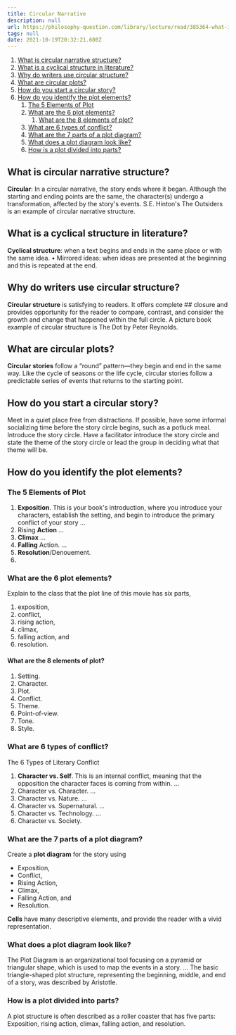 ```yaml
---
title: Circular Narrative
description: null
url: https://philosophy-question.com/library/lecture/read/385364-what-is-circular-narrative-structure#0
tags: null
date: 2021-10-19T20:32:21.600Z
---
```


1. [What is circular narrative structure?](#what-is-circular-narrative-structure)
2. [What is a cyclical structure in literature?](#what-is-a-cyclical-structure-in-literature)
3. [Why do writers use circular structure?](#why-do-writers-use-circular-structure)
4. [What are circular plots?](#what-are-circular-plots)
5. [How do you start a circular story?](#how-do-you-start-a-circular-story)
6. [How do you identify the plot elements?](#how-do-you-identify-the-plot-elements)
   1. [The 5 Elements of Plot](#the-5-elements-of-plot)
   2. [What are the 6 plot elements?](#what-are-the-6-plot-elements)
      1. [What are the 8 elements of plot?](#what-are-the-8-elements-of-plot)
   3. [What are 6 types of conflict?](#what-are-6-types-of-conflict)
   4. [What are the 7 parts of a plot diagram?](#what-are-the-7-parts-of-a-plot-diagram)
   5. [What does a plot diagram look like?](#what-does-a-plot-diagram-look-like)
   6. [How is a plot divided into parts?](#how-is-a-plot-divided-into-parts)

## What is circular narrative structure?

**Circular**: In a circular narrative, the story ends where it began. Although the starting and ending points are the same, the character(s) undergo a transformation, affected by the story's events. S.E. Hinton's The Outsiders is an example of circular narrative structure.

## What is a cyclical structure in literature?

**Cyclical structure**: when a text begins and ends in the same place or with the same idea. • Mirrored ideas: when ideas are presented at the beginning and this is repeated at the end.

## Why do writers use circular structure?

**Circular structure** is satisfying to readers. It offers complete ## closure and provides opportunity for the reader to compare, contrast, and consider the growth and change that happened within the full circle. A picture book example of circular structure is The Dot by Peter Reynolds.

## What are circular plots?

**Circular stories** follow a “round” pattern—they begin and end in the same way. Like the cycle of seasons or the life cycle, circular stories follow a predictable series of events that returns to the starting point.

## How do you start a circular story?

Meet in a quiet place free from distractions. If possible, have some informal socializing time before the story circle begins, such as a potluck meal. Introduce the story circle. Have a facilitator introduce the story circle and state the theme of the story circle or lead the group in deciding what that theme will be.

## How do you identify the plot elements?

### The 5 Elements of Plot

1. **Exposition**. This is your book's introduction, where you introduce your characters, establish the setting, and begin to introduce the primary conflict of your story ...
2. Rising **Action** ...
3. **Climax** ...
4. **Falling** Action. ...
5. **Resolution**/Denouement.
6.

### What are the 6 plot elements?

Explain to the class that the plot line of this movie has six parts,

1. exposition,
2. conflict,
3. rising action,
4. climax,
5. falling action, and
6. resolution.

#### What are the 8 elements of plot?

1. Setting.
2. Character.
3. Plot.
4. Conflict.
5. Theme.
6. Point-of-view.
7. Tone.
8. Style.

### What are 6 types of conflict?

The 6 Types of Literary Conflict

1. **Character vs. Self**. This is an internal conflict, meaning that the opposition the character faces is coming from within. ...
2. Character vs. Character. ...
3. Character vs. Nature. ...
4. Character vs. Supernatural. ...
5. Character vs. Technology. ...
6. Character vs. Society.

### What are the 7 parts of a plot diagram?

Create a **plot diagram** for the story using

- Exposition,
- Conflict,
- Rising Action,
- Climax,
- Falling Action, and
- Resolution.

**Cells** have many descriptive elements, and provide the reader with a vivid representation.

### What does a plot diagram look like?

The Plot Diagram is an organizational tool focusing on a pyramid or triangular shape, which is used to map the events in a story. ... The basic triangle-shaped plot structure, representing the beginning, middle, and end of a story, was described by Aristotle.

### How is a plot divided into parts?

A plot structure is often described as a roller coaster that has five parts: Exposition, rising action, climax, falling action, and resolution.
